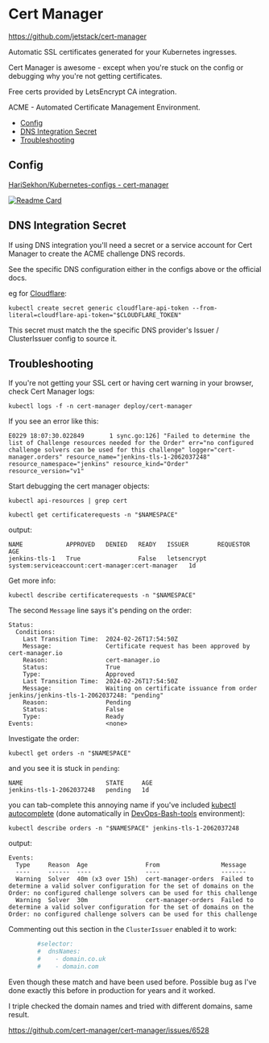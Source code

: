 # Cert Manager

<https://github.com/jetstack/cert-manager>

Automatic SSL certificates generated for your Kubernetes ingresses.

Cert Manager is awesome - except when you're stuck on the config or debugging why you're not getting certificates.

Free certs provided by LetsEncrypt CA integration.

ACME - Automated Certificate Management Environment.

<!-- INDEX_START -->

- [Config](#config)
- [DNS Integration Secret](#dns-integration-secret)
- [Troubleshooting](#troubleshooting)

<!-- INDEX_END -->

## Config

[HariSekhon/Kubernetes-configs - cert-manager](https://github.com/HariSekhon/Kubernetes-configs/tree/master/cert-manager)

[![Readme Card](https://github-readme-stats.vercel.app/api/pin/?username=HariSekhon&repo=Kubernetes-configs&theme=ambient_gradient&description_lines_count=3)](https://github.com/HariSekhon/Kubernetes-configs)

## DNS Integration Secret

If using DNS integration you'll need a secret or a service account for Cert Manager to create the ACME challenge DNS
records.

See the specific DNS configuration either in the configs above or the official docs.

eg for [Cloudflare](cloudflare.md):

```shell
kubectl create secret generic cloudflare-api-token --from-literal=cloudflare-api-token="$CLOUDFLARE_TOKEN"
```

This secret must match the the specific DNS provider's Issuer / ClusterIssuer config to source it.

## Troubleshooting

If you're not getting your SSL cert or having cert warning in your browser, check Cert Manager logs:

```shell
kubectl logs -f -n cert-manager deploy/cert-manager
```

If you see an error like this:

```none
E0229 18:07:30.022849       1 sync.go:126] "Failed to determine the list of Challenge resources needed for the Order" err="no configured challenge solvers can be used for this challenge" logger="cert-manager.orders" resource_name="jenkins-tls-1-2062037248" resource_namespace="jenkins" resource_kind="Order" resource_version="v1"
```

Start debugging the cert manager objects:

```shell
kubectl api-resources | grep cert
```

```shell
kubectl get certificaterequests -n "$NAMESPACE"
```

output:

```none
NAME            APPROVED   DENIED   READY   ISSUER        REQUESTOR                                         AGE
jenkins-tls-1   True                False   letsencrypt   system:serviceaccount:cert-manager:cert-manager   1d
```

Get more info:

```shell
kubectl describe certificaterequests -n "$NAMESPACE"
```

The second `Message` line says it's pending on the order:

```none
Status:
  Conditions:
    Last Transition Time:  2024-02-26T17:54:50Z
    Message:               Certificate request has been approved by cert-manager.io
    Reason:                cert-manager.io
    Status:                True
    Type:                  Approved
    Last Transition Time:  2024-02-26T17:54:50Z
    Message:               Waiting on certificate issuance from order jenkins/jenkins-tls-1-2062037248: "pending"
    Reason:                Pending
    Status:                False
    Type:                  Ready
Events:                    <none>
```

Investigate the order:

```shell
kubectl get orders -n "$NAMESPACE"
```

and you see it is stuck in `pending`:

```none
NAME                       STATE     AGE
jenkins-tls-1-2062037248   pending   1d
```

you can tab-complete this annoying name if you've included [kubectl autocomplete](https://kubernetes.io/docs/reference/kubectl/quick-reference/#bash) (done automatically in [DevOps-Bash-tools](devops-bash-tools.md) environment):

```shell
kubectl describe orders -n "$NAMESPACE" jenkins-tls-1-2062037248
```

output:

```none
Events:
  Type     Reason  Age                From                 Message
  ----     ------  ----               ----                 -------
  Warning  Solver  40m (x3 over 15h)  cert-manager-orders  Failed to determine a valid solver configuration for the set of domains on the Order: no configured challenge solvers can be used for this challenge
  Warning  Solver  30m                cert-manager-orders  Failed to determine a valid solver configuration for the set of domains on the Order: no configured challenge solvers can be used for this challenge
```

Commenting out this section in the `ClusterIssuer` enabled it to work:

```yaml
        #selector:
        #  dnsNames:
        #    - domain.co.uk
        #    - domain.com
```

Even though these match and have been used before. Possible bug as I've done exactly this before in production for years and it worked.

I triple checked the domain names and tried with different domains, same result.

<https://github.com/cert-manager/cert-manager/issues/6528>
